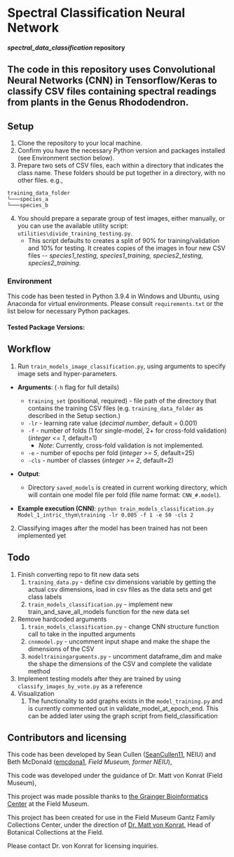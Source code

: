 # Spectral Classification Neural Network
#### _spectral_data_classification_ repository


The code in this repository uses Convolutional Neural Networks (CNN) in Tensorflow/Keras to classify CSV files containing
spectral readings from plants in the Genus Rhododendron.
---

## Setup
1. Clone the repository to your local machine.
1. Confirm you have the necessary Python version and packages installed (see Environment section below).
1. Prepare two sets of CSV files, each within a directory that indicates the class name.  These folders should be put 
   together in a directory, with no other files. e.g.,
```
training_data_folder
└───species_a
└───species_b
```
   

4. You should prepare a separate group of test images, either manually, or you can use the available utility script: 
   `utilities\divide_training_testing.py`.
    - This script defaults to creates a split of 90% for training/validation and 10% for testing. It creates copies of 
      the images in four new CSV files  -- *species1_testing, species1_training, species2_testing, species2_training*.

### Environment
This code has been tested in Python 3.9.4 in Windows and Ubuntu, using Anaconda 
for virtual environments.  Please consult `requirements.txt` or the list below 
for necessary Python packages.

#### Tested Package Versions:

## Workflow
1. Run `train_models_image_classification.py`, using arguments to specify image sets and hyper-parameters.

- **Arguments**: (`-h` flag for full details)
    - `training_set` (positional, required) - file path of the directory that contains the training CSV files 
      (e.g. `training_data_folder` as described in the Setup section.)
    - `-lr` - learning rate value (*decimal number*, default = 0.001)
    - `-f` - number of folds (1 for single-model, 2+ for cross-fold validation) (*integer <= 1*, default=1)
        - *Note*: Currently, cross-fold validation is not implemented.
    - `-e` - number of epochs per fold (*integer >= 5*, default=25)
    - `-cls` - number of classes (*integer >= 2*, default=2)
 
- **Output**:
    - Directory `saved_models` is created in current working directory, which will contain one model file per fold (file name format: `CNN_#.model`).

- **Example execution (CNN)**: `python train_models_classification.py Model_1_intric_thym\training -lr 0.005 -f 1 -e 50 -cls 2`

2. Classifying images after the model has been trained has not been implemented yet

## Todo
1. Finish converting repo to fit new data sets
   1. `training_data.py` - define csv dimensions variable by getting the actual csv dimensions, load in csv files as the data sets and get class labels
   2. `train_models_classification.py` - implement new train_and_save_all_models function for the new data set
2. Remove hardcoded arguments 
   1. `train_models_classification.py` - change CNN structure function call to take in the inputted arguments 
   2. `cnnmodel.py` - uncomment input shape and make the shape the dimensions of the CSV
   3. `modeltrainingarguments.py` - uncomment dataframe_dim and make the shape the dimensions of the CSV and complete the validate method
3. Implement testing models after they are trained by using `classify_images_by_vote.py` as a reference 
4. Visualization
   1. The functionality to add graphs exists in the `model_training.py` and is currently commented out in validate_model_at_epoch_end. This can be added later using the graph script from field_classification


## Contributors and licensing
This code has been developed by Sean Cullen ([SeanCullen11](https://github.com/SeanCullen11), NEIU)
and Beth McDonald ([emcdona1](https://github.com/emcdona1), *Field Museum, former NEIU*), 



This code was developed under the guidance of Dr. Matt von Konrat (Field Museum),

This project was made possible thanks to [the Grainger Bioinformatics Center](https://www.fieldmuseum.org/science/labs/grainger-bioinformatics-center) at the Field Museum.

This project has been created for use in the Field Museum Gantz Family Collections Center, 
under the direction of [Dr. Matt von Konrat](https://www.fieldmuseum.org/about/staff/profile/16), Head of Botanical Collections at the Field.

Please contact Dr. von Konrat for licensing inquiries.